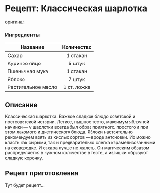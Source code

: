 # Рецепт: Классическая шарлотка
[оригинал](https://eda.ru/recepty/vypechka-deserty/klassicheskaja-sharlotka-21916)

### Ингредиенты
| Название        	| Количество    |
| -------------   	|:-------------:|
|Сахар              |  1 стакан     |
|Куриное яйцо       | 5 штук        |
|Пшеничная мука     |  1 стакан     |
|Яблоко             |  7 штук       |
|Растительное масло |  1 ст. ложка  |

## Описание
Классическая шарлотка. Важное сладкое блюдо советской и постсоветской истории. 
Легкое, пышное тесто, максимум яблочной начинки — у шарлотки всегда был образ приятного,
 простого и при этом лакомого и диетического блюда. Яблоки настоятельно рекомендуем 
 взять из кислых сортов — вроде антоновки. Их можно класть как сырыми, так и предварительно 
 слегка карамелизованными на сковородке. И сахара лучше не жалеть. Он магическим образом 
 распределяется в нужном количестве в тесте, а излишки образуют сладкую корочку.
 
 
## Рецепт приготовления
Тут будет рецепт...
